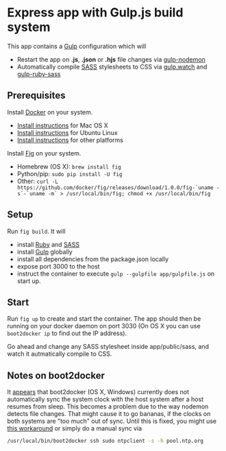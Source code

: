 # Express app with Gulp.js build system

This app contains a [Gulp](http://gulpjs.com/) configuration which will

* Restart the app on **.js**, **.json** or **.hjs** file changes via [gulp-nodemon](https://github.com/JacksonGariety/gulp-nodemon)
* Automatically compile [SASS](http://sass-lang.com/) stylesheets to CSS via [gulp.watch](https://github.com/gulpjs/gulp/blob/master/docs/API.md#gulpwatchglob--opts-tasks-or-gulpwatchglob--opts-cb) and [gulp-ruby-sass](https://github.com/sindresorhus/gulp-ruby-sass)

## Prerequisites

Install [Docker](https://www.docker.com/) on your system.

* [Install instructions](https://docs.docker.com/installation/mac/) for Mac OS X
* [Install instructions](https://docs.docker.com/installation/ubuntulinux/) for Ubuntu Linux
* [Install instructions](https://docs.docker.com/installation/) for other platforms

Install [Fig](http://fig.sh) on your system.

* Homebrew (OS X): `brew install fig`
* Python/pip: `sudo pip install -U fig`
* Other: ``curl -L https://github.com/docker/fig/releases/download/1.0.0/fig-`uname -s`-`uname -m` > /usr/local/bin/fig; chmod +x /usr/local/bin/fig``

## Setup

Run `fig build`. It will

* install [Ruby](https://www.ruby-lang.org) and [SASS](https://rubygems.org/gems/sass)
* install [Gulp](http://gulpjs.com/) globally
* install all dependencies from the package.json locally
* expose port 3000 to the host
* instruct the container to execute `gulp --gulpfile app/gulpfile.js` on start up.

## Start

Run `fig up` to create and start the container. The app should then be running on your docker daemon on port 3030 (On OS X you can use `boot2docker ip` to find out the IP address).

Go ahead and change any SASS stylesheet inside app/public/sass, and watch it autmatically compile to CSS.

## Notes on boot2docker

It [appears](https://github.com/boot2docker/boot2docker/issues/290) that boot2docker (OS X, Windows) currently does not automatically sync the system clock with the host system after a host resumes from sleep. This becomes a problem due to the way nodemon detects file changes. That might cause it to go bananas, if the clocks on both systems are "too much" out of sync. Until this is fixed, you might use [this workaround](https://github.com/boot2docker/boot2docker/issues/290#issuecomment-62384209) or simply do a manual sync via

```bash
/usr/local/bin/boot2docker ssh sudo ntpclient -s -h pool.ntp.org
```
